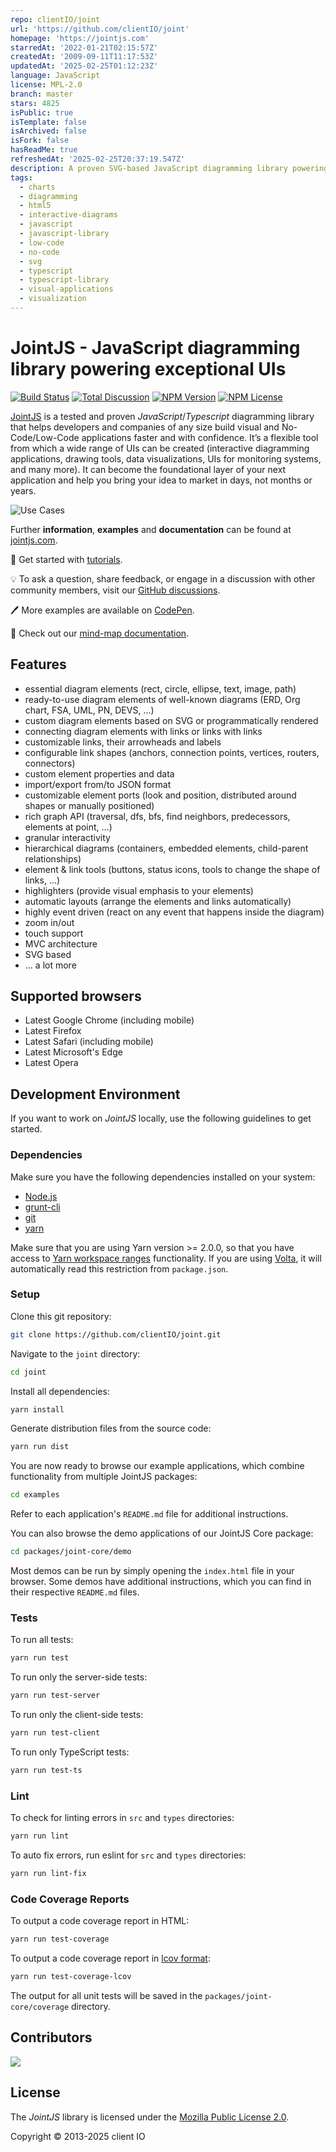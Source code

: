 ```yaml
---
repo: clientIO/joint
url: 'https://github.com/clientIO/joint'
homepage: 'https://jointjs.com'
starredAt: '2022-01-21T02:15:57Z'
createdAt: '2009-09-11T11:17:53Z'
updatedAt: '2025-02-25T01:12:23Z'
language: JavaScript
license: MPL-2.0
branch: master
stars: 4825
isPublic: true
isTemplate: false
isArchived: false
isFork: false
hasReadMe: true
refreshedAt: '2025-02-25T20:37:19.547Z'
description: A proven SVG-based JavaScript diagramming library powering exceptional UIs
tags:
  - charts
  - diagramming
  - html5
  - interactive-diagrams
  - javascript
  - javascript-library
  - low-code
  - no-code
  - svg
  - typescript
  - typescript-library
  - visual-applications
  - visualization
---
```


# JointJS - JavaScript diagramming library powering exceptional UIs

[![Build Status](https://app.travis-ci.com/clientIO/joint.svg?token=YC3doXGarvYwgzfqe9zy&branch=master)](https://app.travis-ci.com/clientIO/joint)
[![Total Discussion](https://img.shields.io/github/discussions/badges/shields)](https://github.com/clientIO/joint/discussions)
[![NPM Version](https://img.shields.io/npm/v/jointjs)](https://www.npmjs.com/package/jointjs)
[![NPM License](https://img.shields.io/npm/l/jointjs?color=blue)](https://github.com/clientIO/joint/blob/master/LICENSE)

[JointJS](https://jointjs.com) is a tested and proven *JavaScript*/*Typescript* diagramming library that helps developers and companies of any size build visual and No-Code/Low-Code applications faster and with confidence. It’s a flexible tool from which a wide range of UIs can be created (interactive diagramming applications, drawing tools, data visualizations, UIs for monitoring systems, and many more). It can become the foundational layer of your next application and help you bring your idea to market in days, not months or years.

![Use Cases](https://user-images.githubusercontent.com/3967880/200360293-808f148c-32af-4f46-bec1-b4ae4e1592a0.jpg)

Further **information**, **examples** and **documentation** can be found at [jointjs.com](https://jointjs.com).

:1234: Get started with [tutorials](https://docs.jointjs.com).

:bulb: To ask a question, share feedback, or engage in a discussion with other community members, visit our [GitHub discussions](https://github.com/clientIO/joint/discussions).

:pen: More examples are available on [CodePen](https://codepen.io/jointjs).

:book: Check out our [mind-map documentation](https://resources.jointjs.com/mmap/joint.html).

## Features

* essential diagram elements (rect, circle, ellipse, text, image, path)
* ready-to-use diagram elements of well-known diagrams (ERD, Org chart, FSA, UML, PN, DEVS, ...)
* custom diagram elements based on SVG or programmatically rendered
* connecting diagram elements with links or links with links
* customizable links, their arrowheads and labels
* configurable link shapes (anchors, connection points, vertices, routers, connectors)
* custom element properties and data
* import/export from/to JSON format
* customizable element ports (look and position, distributed around shapes or manually positioned)
* rich graph API (traversal, dfs, bfs, find neighbors, predecessors, elements at point, ...)
* granular interactivity
* hierarchical diagrams (containers, embedded elements, child-parent relationships)
* element & link tools (buttons, status icons, tools to change the shape of links, ...)
* highlighters (provide visual emphasis to your elements)
* automatic layouts (arrange the elements and links automatically)
* highly event driven (react on any event that happens inside the diagram)
* zoom in/out
* touch support
* MVC architecture
* SVG based
* ... a lot more

## Supported browsers

* Latest Google Chrome (including mobile)
* Latest Firefox
* Latest Safari (including mobile)
* Latest Microsoft's Edge
* Latest Opera

## Development Environment

If you want to work on *JointJS* locally, use the following guidelines to get started.

### Dependencies

Make sure you have the following dependencies installed on your system:
* [Node.js](https://nodejs.org/)
* [grunt-cli](http://gruntjs.com/using-the-cli)
* [git](https://git-scm.com/)
* [yarn](https://yarnpkg.com/getting-started/install)

Make sure that you are using Yarn version >= 2.0.0, so that you have access to [Yarn workspace ranges](https://yarnpkg.com/features/workspaces#workspace-ranges-workspace) functionality. If you are using [Volta](https://volta.sh/), it will automatically read this restriction from `package.json`.

### Setup

Clone this git repository:
```bash
git clone https://github.com/clientIO/joint.git
```

Navigate to the `joint` directory:
```bash
cd joint
```

Install all dependencies:
```bash
yarn install
```

Generate distribution files from the source code:
```bash
yarn run dist
```

You are now ready to browse our example applications, which combine functionality from multiple JointJS packages:
```bash
cd examples
```
Refer to each application's `README.md` file for additional instructions.

You can also browse the demo applications of our JointJS Core package:
```bash
cd packages/joint-core/demo
```
Most demos can be run by simply opening the `index.html` file in your browser. Some demos have additional instructions, which you can find in their respective `README.md` files.

### Tests

To run all tests:
```bash
yarn run test
```

To run only the server-side tests:
```bash
yarn run test-server
```

To run only the client-side tests:
```bash
yarn run test-client
```

To run only TypeScript tests:
```bash
yarn run test-ts
```

### Lint

To check for linting errors in `src` and `types` directories:
```bash
yarn run lint
```

To auto fix errors, run eslint for `src` and `types` directories:
```bash
yarn run lint-fix
```

### Code Coverage Reports

To output a code coverage report in HTML:
```bash
yarn run test-coverage
```

To output a code coverage report in [lcov format](http://ltp.sourceforge.net/coverage/lcov/geninfo.1.php):
```bash
yarn run test-coverage-lcov
```

The output for all unit tests will be saved in the `packages/joint-core/coverage` directory.

## Contributors

<a href="https://github.com/clientIO/joint/graphs/contributors">
  <img src="https://contrib.rocks/image?repo=clientIO/joint" />
</a>

## License

The *JointJS* library is licensed under the [Mozilla Public License 2.0](https://github.com/clientIO/joint/blob/master/LICENSE).

Copyright © 2013-2025 client IO
